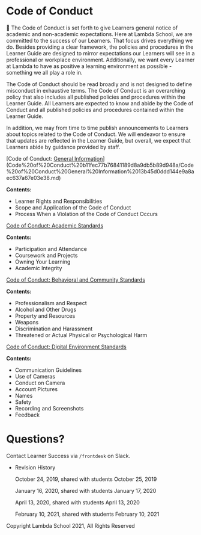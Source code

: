 # Code of Conduct

<aside>
🌟 The Code of Conduct is set forth to give Learners general notice of academic and non-academic expectations. Here at Lambda School, we are committed to the success of our Learners. That focus drives everything we do. Besides providing a clear framework, the policies and procedures in the Learner Guide are designed to mirror expectations our Learners will see in a professional or workplace environment. Additionally, we want every Learner at Lambda to have as positive a learning environment as possible - something we all play a role in.

</aside>

The Code of Conduct should be read broadly and is not designed to define misconduct in exhaustive terms. The Code of Conduct is an overarching policy that also includes all published policies and procedures within the Learner Guide. All Learners are expected to know and abide by the Code of Conduct and all published policies and procedures contained within the Learner Guide.

In addition, we may from time to time publish announcements to Learners about topics related to the Code of Conduct. We will endeavor to ensure that updates are reflected in the Learner Guide, but overall, we expect that Learners abide by guidance provided by staff.

[Code of Conduct: [General Information](https://www.notion.so/477163cb3f5146b08e6038467279249e)](Code%20of%20Conduct%20b11fec77b76841189d8a9db5b89d948a/Code%20of%20Conduct%20General%20Information%2013b45d0ddd144e9a8aec637a67e03e38.md)

**Contents:**

- Learner Rights and Responsibilities
- Scope and Application of the Code of Conduct
- Process When a Violation of the Code of Conduct Occurs

[Code of Conduct: Academic Standards](Code%20of%20Conduct%20b11fec77b76841189d8a9db5b89d948a/Code%20of%20Conduct%20Academic%20Standards%20fc7841d35ec24b8283d20fff9d705f6b.md)

**Contents:**

- Participation and Attendance
- Coursework and Projects
- Owning Your Learning
- Academic Integrity

[Code of Conduct: Behavioral and Community Standards](Code%20of%20Conduct%20b11fec77b76841189d8a9db5b89d948a/Code%20of%20Conduct%20Behavioral%20and%20Community%20Standards%207535d219ee794fcc8e41d00937971f11.md)

**Contents:**

- Professionalism and Respect
- Alcohol and Other Drugs
- Property and Resources
- Weapons
- Discrimination and Harassment
- Threatened or Actual Physical or Psychological Harm

[Code of Conduct: Digital Environment Standards](Code%20of%20Conduct%20b11fec77b76841189d8a9db5b89d948a/Code%20of%20Conduct%20Digital%20Environment%20Standards%20cf8a5d434c314d348f1799d370631697.md)

**Contents:**

- Communication Guidelines
- Use of Cameras
- Conduct on Camera
- Account Pictures
- Names
- Safety
- Recording and Screenshots
- Feedback

# Questions?

Contact Learner Success via `/frontdesk` on Slack.

- Revision History
    
    October 24, 2019, shared with students October 25, 2019
    
    January 16, 2020, shared with students January 17, 2020
    
    April 13, 2020, shared with students April 13, 2020
    
    February 10, 2021, shared with students February 10, 2021
    

Copyright Lambda School 2021, All Rights Reserved